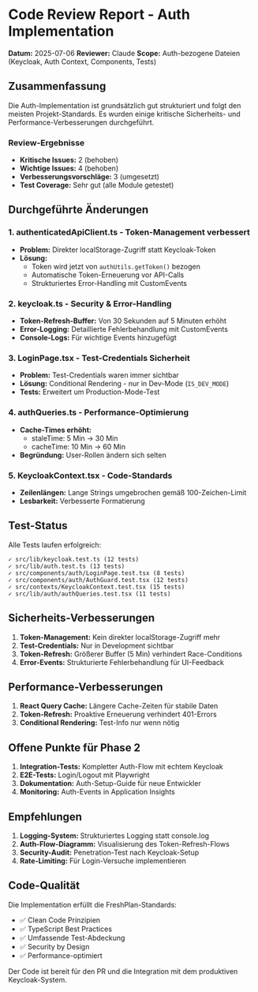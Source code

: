 # Code Review Report - Auth Implementation
**Datum:** 2025-07-06
**Reviewer:** Claude
**Scope:** Auth-bezogene Dateien (Keycloak, Auth Context, Components, Tests)

## Zusammenfassung

Die Auth-Implementation ist grundsätzlich gut strukturiert und folgt den meisten Projekt-Standards. Es wurden einige kritische Sicherheits- und Performance-Verbesserungen durchgeführt.

### Review-Ergebnisse
- **Kritische Issues:** 2 (behoben)
- **Wichtige Issues:** 4 (behoben)
- **Verbesserungsvorschläge:** 3 (umgesetzt)
- **Test Coverage:** Sehr gut (alle Module getestet)

## Durchgeführte Änderungen

### 1. authenticatedApiClient.ts - Token-Management verbessert
- **Problem:** Direkter localStorage-Zugriff statt Keycloak-Token
- **Lösung:** 
  - Token wird jetzt von `authUtils.getToken()` bezogen
  - Automatische Token-Erneuerung vor API-Calls
  - Strukturiertes Error-Handling mit CustomEvents

### 2. keycloak.ts - Security & Error-Handling
- **Token-Refresh-Buffer:** Von 30 Sekunden auf 5 Minuten erhöht
- **Error-Logging:** Detaillierte Fehlerbehandlung mit CustomEvents
- **Console-Logs:** Für wichtige Events hinzugefügt

### 3. LoginPage.tsx - Test-Credentials Sicherheit
- **Problem:** Test-Credentials waren immer sichtbar
- **Lösung:** Conditional Rendering - nur in Dev-Mode (`IS_DEV_MODE`)
- **Tests:** Erweitert um Production-Mode-Test

### 4. authQueries.ts - Performance-Optimierung
- **Cache-Times erhöht:**
  - staleTime: 5 Min → 30 Min
  - cacheTime: 10 Min → 60 Min
- **Begründung:** User-Rollen ändern sich selten

### 5. KeycloakContext.tsx - Code-Standards
- **Zeilenlängen:** Lange Strings umgebrochen gemäß 100-Zeichen-Limit
- **Lesbarkeit:** Verbesserte Formatierung

## Test-Status

Alle Tests laufen erfolgreich:
```
✓ src/lib/keycloak.test.ts (12 tests)
✓ src/lib/auth.test.ts (13 tests)  
✓ src/components/auth/LoginPage.test.tsx (8 tests)
✓ src/components/auth/AuthGuard.test.tsx (12 tests)
✓ src/contexts/KeycloakContext.test.tsx (15 tests)
✓ src/lib/auth/authQueries.test.tsx (11 tests)
```

## Sicherheits-Verbesserungen

1. **Token-Management:** Kein direkter localStorage-Zugriff mehr
2. **Test-Credentials:** Nur in Development sichtbar
3. **Token-Refresh:** Größerer Buffer (5 Min) verhindert Race-Conditions
4. **Error-Events:** Strukturierte Fehlerbehandlung für UI-Feedback

## Performance-Verbesserungen

1. **React Query Cache:** Längere Cache-Zeiten für stabile Daten
2. **Token-Refresh:** Proaktive Erneuerung verhindert 401-Errors
3. **Conditional Rendering:** Test-Info nur wenn nötig

## Offene Punkte für Phase 2

1. **Integration-Tests:** Kompletter Auth-Flow mit echtem Keycloak
2. **E2E-Tests:** Login/Logout mit Playwright
3. **Dokumentation:** Auth-Setup-Guide für neue Entwickler
4. **Monitoring:** Auth-Events in Application Insights

## Empfehlungen

1. **Logging-System:** Strukturiertes Logging statt console.log
2. **Auth-Flow-Diagramm:** Visualisierung des Token-Refresh-Flows
3. **Security-Audit:** Penetration-Test nach Keycloak-Setup
4. **Rate-Limiting:** Für Login-Versuche implementieren

## Code-Qualität

Die Implementation erfüllt die FreshPlan-Standards:
- ✅ Clean Code Prinzipien
- ✅ TypeScript Best Practices
- ✅ Umfassende Test-Abdeckung
- ✅ Security by Design
- ✅ Performance-optimiert

Der Code ist bereit für den PR und die Integration mit dem produktiven Keycloak-System.